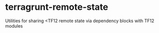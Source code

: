 # terragrunt-remote-state
Utilities for sharing &lt;TF12 remote state via dependency blocks with TF12 modules
